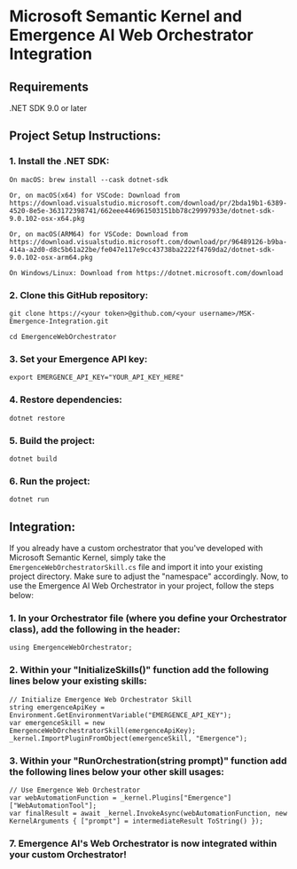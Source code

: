 # Microsoft Semantic Kernel and Emergence AI Web Orchestrator Integration

## Requirements
.NET SDK 9.0 or later

## Project Setup Instructions:

### 1. Install the .NET SDK:
    On macOS: brew install --cask dotnet-sdk
    
    Or, on macOS(x64) for VSCode: Download from https://download.visualstudio.microsoft.com/download/pr/2bda19b1-6389-4520-8e5e-363172398741/662eee446961503151bb78c29997933e/dotnet-sdk-9.0.102-osx-x64.pkg
    
    Or, on macOS(ARM64) for VSCode: Download from https://download.visualstudio.microsoft.com/download/pr/96489126-b9ba-414a-a2d0-d8c5b61a22be/fe047e117e9cc43738ba2222f4769da2/dotnet-sdk-9.0.102-osx-arm64.pkg
    
    On Windows/Linux: Download from https://dotnet.microsoft.com/download


### 2. Clone this GitHub repository:
   
    git clone https://<your token>@github.com/<your username>/MSK-Emergence-Integration.git
   
    cd EmergenceWebOrchestrator


### 3. Set your Emergence API key:
   
    export EMERGENCE_API_KEY="YOUR_API_KEY_HERE"


### 4. Restore dependencies:

    dotnet restore


### 5. Build the project:
   
    dotnet build


### 6. Run the project:
    
    dotnet run


## Integration:
If you already have a custom orchestrator that you've developed with Microsoft Semantic Kernel, simply take the `EmergenceWebOrchestratorSkill.cs` file and import it into your existing project directory. Make sure to adjust the "namespace" accordingly. Now, to use the Emergence AI Web Orchestrator in your project, follow the steps below:

### 1. In your Orchestrator file (where you define your Orchestrator class), add the following in the header:
   
    using EmergenceWebOrchestrator;


### 2. Within your "InitializeSkills()" function add the following lines below your existing skills:
   
    // Initialize Emergence Web Orchestrator Skill
    string emergenceApiKey = Environment.GetEnvironmentVariable("EMERGENCE_API_KEY");
    var emergenceSkill = new EmergenceWebOrchestratorSkill(emergenceApiKey);
    _kernel.ImportPluginFromObject(emergenceSkill, "Emergence");


### 3. Within your "RunOrchestration(string prompt)" function add the following lines below your other skill usages:
   
    // Use Emergence Web Orchestrator
    var webAutomationFunction = _kernel.Plugins["Emergence"]["WebAutomationTool"];
    var finalResult = await _kernel.InvokeAsync(webAutomationFunction, new KernelArguments { ["prompt"] = intermediateResult ToString() });


### 7. Emergence AI's Web Orchestrator is now integrated within your custom Orchestrator!
